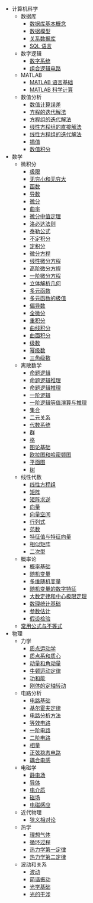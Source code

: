 - 计算机科学
	- 数据库
		- [数据库基本概念](/pages/computer-science/database/database-basic-concept.md)
		- [数据模型](/pages/computer-science/database/data-model.md)
		- [关系数据库](/pages/computer-science/database/relational-database.md)
		- [SQL 语言](/pages/computer-science/database/sql.md)
	- 数字逻辑
		- [数字系统](/pages/computer-science/digital-logic/digital-system.md)
		- [组合逻辑电路](/pages/computer-science/digital-logic/combinational-logic-circuit.md)
	- MATLAB
		- [MATLAB 语言基础](/pages/computer-science/matlab/matlab-language-basis.md)
		- [MATLAB 科学计算](/pages/computer-science/matlab/matlab-scientific-computing.md)
	- 数值分析
		- [数值计算误差](/pages/computer-science/numerical-analysis/numerical-compution-error.md)
		- [方程的迭代解法](/pages/computer-science/numerical-analysis/equation-iterative-method.md)
		- [方程组的迭代解法](/pages/computer-science/numerical-analysis/equation-system-iterative-method.md)
		- [线性方程组的直接解法](/pages/computer-science/numerical-analysis/linear-equation-system-straight-method.md)
		- [线性方程组的迭代解法](/pages/computer-science/numerical-analysis/linear-equation-system-iterative-method.md)
		- [插值](/pages/computer-science/numerical-analysis/interpolation)
		- [数值积分](/pages/computer-science/numerical-analysis/numerical-integral.md)
- 数学
	- 微积分
		- [极限](/pages/mathematics/calculus/limit.md)
		- [无穷小和无穷大](/pages/mathematics/calculus/infinitesimal-and-infinite.md)
		- [函数](/pages/mathematics/calculus/function.md)
		- [导数](/pages/mathematics/calculus/derivative.md)
		- [微分](/pages/mathematics/calculus/differential.md)
		- [曲率](/pages/mathematics/calculus/curvature.md)
		- [微分中值定理](/pages/mathematics/calculus/differential-mean-theorem.md)
		- [洛必达法则](/pages/mathematics/calculus/lhopitals-law.md)
		- [泰勒公式](/pages/mathematics/calculus/taylor-formula.md)
		- [不定积分](/pages/mathematics/calculus/indefinite-integral.md)
		- [定积分](/pages/mathematics/calculus/definite-integral.md)
		- [微分方程](/pages/mathematics/calculus/differential-equation.md)
		- [线性微分方程](/pages/mathematics/calculus/linear-differential-equation.md)
		- [高阶微分方程](/pages/mathematics/calculus/high-order-differential-equation.md)
		- [一阶微分方程](/pages/mathematics/calculus/first-order-differential-equation.md)
		- [立体解析几何](/pages/mathematics/calculus/solid-analytic-geometry.md)
		- [多元函数](/pages/mathematics/calculus/multivariate-function.md)
		- [多元函数的极值](/pages/mathematics/calculus/multivariate-function-extreme-value.md)
		- [偏导数](/pages/mathematics/calculus/partial-derivative.md)
		- [全微分](/pages/mathematics/calculus/total-differential.md)
		- [重积分](/pages/mathematics/calculus/multiple-integral.md)
		- [曲线积分](/pages/mathematics/calculus/curve-integral.md)
		- [曲面积分](/pages/mathematics/calculus/surface-integral.md)
		- [级数](/pages/mathematics/calculus/series.md)
		- [幂级数](/pages/mathematics/calculus/power-series.md)
		- [三角级数](/pages/mathematics/calculus/trigonometric-series.md)
	- 离散数学
		- [命题逻辑](/pages/mathematics/discrete-mathematics/proposition-logic.md)
		- [命题逻辑推理](/pages/mathematics/discrete-mathematics/proposition-logic-calculation.md)
		- [命题逻辑推理](/pages/mathematics/discrete-mathematics/proposition-logic-reasoning.md)
		- [一阶逻辑](/pages/mathematics/discrete-mathematics/first-order-logic.md)
		- [一阶逻辑等值演算与推理](/pages/mathematics/discrete-mathematics/first-order-logic-calculation-and-reasoning.md)
		- [集合](/pages/mathematics/discrete-mathematics/set.md)
		- [二元关系](/pages/mathematics/discrete-mathematics/binary-relationship.md)
		- [代数系统](/pages/mathematics/discrete-mathematics/algebraic-system.md)
		- [群](/pages/mathematics/discrete-mathematics/group.md)
		- [格](/pages/mathematics/discrete-mathematics/lattice.md)
		- [图论基础](/pages/mathematics/discrete-mathematics/graph-basis.md)
		- [欧拉图和哈密顿图](/pages/mathematics/discrete-mathematics/euler-and-hamiltonian-graph.md)
		- [平面图](/pages/mathematics/discrete-mathematics/plane-graph.md)
		- [树](/pages/mathematics/discrete-mathematics/tree.md)
	- 线性代数
		- [线性方程组](/pages/mathematics/linear-algrbra/linear-equation-system.md)
		- [矩阵](/pages/mathematics/linear-algrbra/matrix.md)
		- [矩阵求逆](/pages/mathematics/linear-algrbra/matrix-inverse.md)
		- [向量](/pages/mathematics/linear-algrbra/quadratic-form.md)
		- [向量空间](/pages/mathematics/linear-algrbra/vector-space.md)
		- [行列式](/pages/mathematics/linear-algrbra/determinant.md)
		- [范数](/pages/mathematics/linear-algrbra/norm.md)
		- [特征值与特征向量](/pages/mathematics/linear-algrbra/eigenvalue-and-eigenvector.md)
		- [相似矩阵](/pages/mathematics/linear-algrbra/similar-matrix.md)
		- [二次型](/pages/mathematics/linear-algrbra/quadratic-form.md)
	- 概率论
		- [概率基础](/pages/mathematics/probability-theory/probability-basis.md)
		- [随机变量](/pages/mathematics/probability-theory/random-variable.md)
		- [多维随机变量](/pages/mathematics/probability-theory/multidimensional-random-variable.md)
		- [随机变量的数字特征](/pages/mathematics/probability-theory/random-variable-numerical-trait.md)
		- [大数定律和中心极限定理](/pages/mathematics/probability-theory/central-limit-theorem.md)
		- [数理统计基础](/pages/mathematics/probability-theory/mathematical-statistics-basis.md)
		- [参数估计](/pages/mathematics/probability-theory/parameter-estimation.md)
		- [假设检验](/pages/mathematics/probability-theory/hypothesis-testing.md)
	- [常用公式与不等式](/pages/mathematics/formula-and-inequality.md)
- 物理
	- 力学
		- [质点运动学](/pages/physics/dynamics/mass-point-kinematics.md)
		- [质点系和质心](/pages/physics/dynamics/mass-point-system-and-centor-of-mass.md)
		- [动量和角动量](/pages/physics/dynamics/momentum-and-angular-momentum.md)
		- [牛顿运动定律](/pages/physics/dynamics/newtons-law-of-motion.md)
		- [功和能](/pages/physics/dynamics/work-and-energy.md)
		- [刚体的定轴转动](/pages/physics/dynamics/rigid-body-fixed-axis-rotation.md)
	- 电路分析
		- [电路基础](/pages/physics/electric-circuit/electric-circuit-basis.md)
		- [基尔霍夫定律](/pages/physics/electric-circuit/kirchhoffs-law.md)
		- [电路分析方法](/pages/physics/electric-circuit/electric-circuit-analysis-method.md)
		- [等效电路](/pages/physics/electric-circuit/equivalent-electric-circuit.md)
		- [一阶电路](/pages/physics/electric-circuit/first-order-electric-circuit.md)
		- [二阶电路](/pages/physics/electric-circuit/second-order-electric-circuit.md)
		- [相量](/pages/physics/electric-circuit/phasor.md)
		- [正弦稳态电路](/pages/physics/electric-circuit/sinusoidal-steady-state-circuit.md)
		- [耦合电感](/pages/physics/electric-circuit/coupled-inductor.md)
	- 电磁学
		- [静电场](/pages/physics/electromagnetism/electrostatic-field.md)
		- [导体](/pages/physics/electromagnetism/conductor.md)
		- [电介质](/pages/physics/electromagnetism/dielectric.md)
		- [磁场](/pages/physics/electromagnetism/magnetic-field.md)
		- [电磁感应](/pages/physics/electromagnetism/electromagnetic-induction.md)
	- 近代物理
		- [狭义相对论](/pages/physics/modern-physics/special-relativity.md)
	- 热学
		- [理想气体](/pages/physics/thermodynamics/ideal-gas.md)
		- [循环过程](/pages/physics/thermodynamics/cycle-process.md)
		- [热力学第一定律](/pages/physics/thermodynamics/first-law-of-thermodynamics.md)
		- [热力学第二定律](/pages/physics/thermodynamics/second-law-of-thermodynamics.md)
	- 波动和关系
		- [波动](/pages/physics/oscillation-and-optics/optics-basis.md)
		- [简谐振动](/pages/physics/oscillation-and-optics/simple-harmonic-oscillation.md)
		- [光学基础](/pages/physics/oscillation-and-optics/optics-basis.md)
		- [光的干涉](/pages/physics/oscillation-and-optics/light-interference.md)
